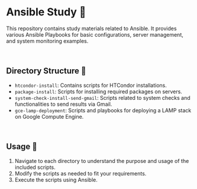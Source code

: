 # Ansible Study 💼

This repository contains study materials related to Ansible. It provides various Ansible Playbooks for basic configurations, server management, and system monitoring examples.

<br/>

## Directory Structure 📂

- `htcondor-install`: Contains scripts for HTCondor installations.
- `package-install`: Scripts for installing required packages on servers.
- `system-check-install-send-gmail`: Scripts related to system checks and functionalities to send results via Gmail.
- `gce-lamp-deployment`: Scripts and playbooks for deploying a LAMP stack on Google Compute Engine.

<br/>

## Usage 🚀

1. Navigate to each directory to understand the purpose and usage of the included scripts.
2. Modify the scripts as needed to fit your requirements.
3. Execute the scripts using Ansible.
